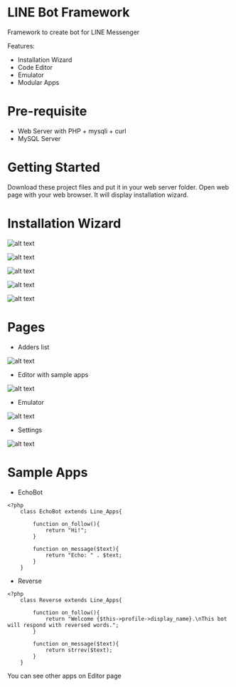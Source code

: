 # LINE Bot Framework
Framework to create bot for LINE Messenger

Features:
- Installation Wizard
- Code Editor
- Emulator
- Modular Apps


# Pre-requisite
- Web Server with PHP + mysqli + curl
- MySQL Server

# Getting Started
Download these project files and put it in your web server folder.
Open web page with your web browser. It will display installation wizard.

# Installation Wizard
 ![alt text](guide/step1.png "Step 1")

 ![alt text](guide/step2.png "Step 2")
 
 ![alt text](guide/step3.png "Step 3")
 
 ![alt text](guide/step4.png "Step 4")
 
 ![alt text](guide/step5.png "Step 5")
 
 
# Pages
- Adders list

 ![alt text](guide/page1.png "Adders List")
 
- Editor with sample apps

 ![alt text](guide/page2.png "Editor")
 
- Emulator

 ![alt text](guide/page3.png "Emulator")
 
- Settings

 ![alt text](guide/page4.png "Settings")
 
 
 
# Sample Apps
- EchoBot
```
<?php
	class EchoBot extends Line_Apps{
				
		function on_follow(){
			return "Hi!";
		}
		
		function on_message($text){
			return "Echo: " . $text;
		}
	}
```

- Reverse
```
<?php
	class Reverse extends Line_Apps{
				
		function on_follow(){
			return "Welcome {$this->profile->display_name}.\nThis bot will respond with reversed words.";
		}
		
		function on_message($text){
			return strrev($text);
		}
	}
```

You can see other apps on Editor page
